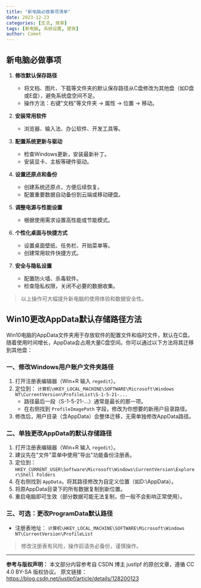 ```yaml
---
title: "新电脑必做事项清单"
date: 2023-12-23
categories: [生活, 效率]
tags: [新电脑, 系统设置, 提效]
author: Comet
---
```


## 新电脑必做事项

1. **修改默认保存路径**
   - 将文档、图片、下载等文件夹的默认保存路径从C盘修改为其他盘（如D盘或E盘），避免系统盘空间不足。
   - 操作方法：右键"文档"等文件夹 → 属性 → 位置 → 移动。

2. **安装常用软件**
   - 浏览器、输入法、办公软件、开发工具等。

3. **配置系统更新与驱动**
   - 检查Windows更新，安装最新补丁。
   - 安装显卡、主板等硬件驱动。

4. **设置还原点和备份**
   - 创建系统还原点，方便后续恢复。
   - 配置重要数据自动备份到云端或移动硬盘。

5. **调整电源与性能设置**
   - 根据使用需求设置高性能或节能模式。

6. **个性化桌面与快捷方式**
   - 设置桌面壁纸、任务栏、开始菜单等。
   - 创建常用软件快捷方式。

7. **安全与隐私设置**
   - 配置防火墙、杀毒软件。
   - 检查隐私权限，关闭不必要的数据收集。

> 以上操作可大幅提升新电脑的使用体验和数据安全性。

## Win10更改AppData默认存储路径方法

Win10电脑的AppData文件夹用于存放软件的配置文件和临时文件，默认在C盘。随着使用时间增长，AppData会占用大量C盘空间。你可以通过以下方法将其迁移到其他盘：

### 一、修改Windows用户账户文件夹路径
1. 打开注册表编辑器（Win+R 输入 `regedit`）。
2. 定位到：
   `计算机\HKEY_LOCAL_MACHINE\SOFTWARE\Microsoft\Windows NT\CurrentVersion\ProfileList\S-1-5-21-...`
   - 路径最后一段（S-1-5-21-...）通常是最长的那一项。
   - 在右侧找到 `ProfileImagePath` 字段，修改为你想要的新用户目录路径。
3. 修改后，用户目录（含AppData）会整体迁移，无需单独修改AppData路径。

### 二、单独更改AppData的默认存储路径
1. 打开注册表编辑器（Win+R 输入 `regedit`）。
2. 建议先在"文件"菜单中使用"导出"功能备份注册表。
3. 定位到：
   `HKEY_CURRENT_USER\Software\Microsoft\Windows\CurrentVersion\Explorer\Shell Folders`
4. 在右侧找到 `AppData`，将其路径修改为自定义位置（如D:\AppData）。
5. 将原AppData目录下的所有数据复制到新位置。
6. 重启电脑即可生效（部分数据可能无法复制，但一般不会影响正常使用）。

### 三、可选：更改ProgramData默认路径
- 注册表地址：
  `计算机\HKEY_LOCAL_MACHINE\SOFTWARE\Microsoft\Windows NT\CurrentVersion\ProfileList`

> 修改注册表有风险，操作前请务必备份，谨慎操作。

---

**参考与版权声明：**
本文部分内容参考自 CSDN 博主 justlpf 的原创文章，遵循 CC 4.0 BY-SA 版权协议。
原文链接：https://blog.csdn.net/justlpf/article/details/128200123 